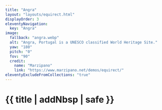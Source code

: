 ```yaml
---
title: "Angra"
layout: "layouts/equirect.html"
displayOrder: 3
eleventyNavigation:
  key: "Angra"
image:
  fallback: "angra.webp"
  alt: "Angra, Portugal is a UNESCO classified World Heritage Site."
  yaw: "180"
  pitch: "0"
  fov: "90"
  credit:
    name: "Marzipano"
    link: "https://www.marzipano.net/demos/equirect/"
eleventyExcludeFromCollections: "true"
---
```


# {{ title | addNbsp | safe }}
